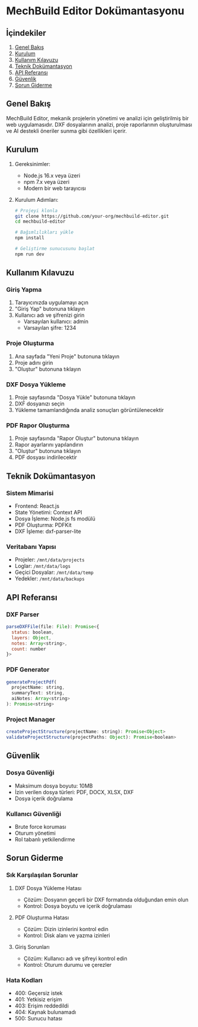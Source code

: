 # MechBuild Editor Dokümantasyonu

## İçindekiler
1. [Genel Bakış](#genel-bakış)
2. [Kurulum](#kurulum)
3. [Kullanım Kılavuzu](#kullanım-kılavuzu)
4. [Teknik Dokümantasyon](#teknik-dokümantasyon)
5. [API Referansı](#api-referansı)
6. [Güvenlik](#güvenlik)
7. [Sorun Giderme](#sorun-giderme)

## Genel Bakış
MechBuild Editor, mekanik projelerin yönetimi ve analizi için geliştirilmiş bir web uygulamasıdır. DXF dosyalarının analizi, proje raporlarının oluşturulması ve AI destekli öneriler sunma gibi özellikleri içerir.

## Kurulum
1. Gereksinimler:
   - Node.js 16.x veya üzeri
   - npm 7.x veya üzeri
   - Modern bir web tarayıcısı

2. Kurulum Adımları:
   ```bash
   # Projeyi klonla
   git clone https://github.com/your-org/mechbuild-editor.git
   cd mechbuild-editor

   # Bağımlılıkları yükle
   npm install

   # Geliştirme sunucusunu başlat
   npm run dev
   ```

## Kullanım Kılavuzu

### Giriş Yapma
1. Tarayıcınızda uygulamayı açın
2. "Giriş Yap" butonuna tıklayın
3. Kullanıcı adı ve şifrenizi girin
   - Varsayılan kullanıcı: admin
   - Varsayılan şifre: 1234

### Proje Oluşturma
1. Ana sayfada "Yeni Proje" butonuna tıklayın
2. Proje adını girin
3. "Oluştur" butonuna tıklayın

### DXF Dosya Yükleme
1. Proje sayfasında "Dosya Yükle" butonuna tıklayın
2. DXF dosyanızı seçin
3. Yükleme tamamlandığında analiz sonuçları görüntülenecektir

### PDF Rapor Oluşturma
1. Proje sayfasında "Rapor Oluştur" butonuna tıklayın
2. Rapor ayarlarını yapılandırın
3. "Oluştur" butonuna tıklayın
4. PDF dosyası indirilecektir

## Teknik Dokümantasyon

### Sistem Mimarisi
- Frontend: React.js
- State Yönetimi: Context API
- Dosya İşleme: Node.js fs modülü
- PDF Oluşturma: PDFKit
- DXF İşleme: dxf-parser-lite

### Veritabanı Yapısı
- Projeler: `/mnt/data/projects`
- Loglar: `/mnt/data/logs`
- Geçici Dosyalar: `/mnt/data/temp`
- Yedekler: `/mnt/data/backups`

## API Referansı

### DXF Parser
```javascript
parseDXFFile(file: File): Promise<{
  status: boolean,
  layers: Object,
  notes: Array<string>,
  count: number
}>
```

### PDF Generator
```javascript
generateProjectPdf(
  projectName: string,
  summaryText: string,
  aiNotes: Array<string>
): Promise<string>
```

### Project Manager
```javascript
createProjectStructure(projectName: string): Promise<Object>
validateProjectStructure(projectPaths: Object): Promise<boolean>
```

## Güvenlik

### Dosya Güvenliği
- Maksimum dosya boyutu: 10MB
- İzin verilen dosya türleri: PDF, DOCX, XLSX, DXF
- Dosya içerik doğrulama

### Kullanıcı Güvenliği
- Brute force koruması
- Oturum yönetimi
- Rol tabanlı yetkilendirme

## Sorun Giderme

### Sık Karşılaşılan Sorunlar

1. DXF Dosya Yükleme Hatası
   - Çözüm: Dosyanın geçerli bir DXF formatında olduğundan emin olun
   - Kontrol: Dosya boyutu ve içerik doğrulaması

2. PDF Oluşturma Hatası
   - Çözüm: Dizin izinlerini kontrol edin
   - Kontrol: Disk alanı ve yazma izinleri

3. Giriş Sorunları
   - Çözüm: Kullanıcı adı ve şifreyi kontrol edin
   - Kontrol: Oturum durumu ve çerezler

### Hata Kodları
- 400: Geçersiz istek
- 401: Yetkisiz erişim
- 403: Erişim reddedildi
- 404: Kaynak bulunamadı
- 500: Sunucu hatası 
